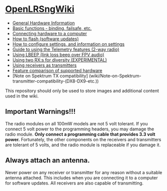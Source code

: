 # <a href="https://github.com/openLRSng/openLRSngWiki/wiki">OpenLRSngWiki</A>

* [General Hardware Information](wiki/Hardware-Guide)
* [Basic functions - binding, failsafe, etc.](wiki/Basic-functions-guide)
* [Connecting hardware to a computer](wiki/Connecting-to-a-computer)
* [How to flash (software updates)](wiki/Flashing-Guide)
* [How to configure settings, and information on settings](wiki/Settings-Guide)
* [Guide to using the Telemetry features (2-way radio)](wiki/Telemetry-guide)
* [Using LBEEP (link loss beep over FPV audio)](wiki/Using-the-LBEEP-feature)
* [Using two RX:s for diversity (EXPERIMENTAL)](wiki/Diversity)
* [Using receivers as transmitters](wiki/Using-Receiver-as-transmitter)
* [Feature comparison of supported hardware](wiki/supported-hardware---feature-table)
* [Note on Spektrum TX compatibility] (wiki/Note-on-Spektrum-transmitter-compatibility-(DX8-DX9-etc.))

This repository should only be used to store images and additional content used in the wiki.

Important Warnings!!!
---------------------

The radio modules on all 100mW models are not 5 volt tolerant. If you connect 5 volt power to the programming headers, you may damage the radio module. **Only connect a programming cable that provides 3.3 volt power.** Fortunately, the other components on the receivers and transmitters are tolerant of 5 volts, and the radio module is replaceable if you damage it.

Always attach an antenna.
-------------------------

Never power on any receiver or transmitter for any reason without a suitable antenna attached. This includes
when you are connecting it to a computer for software updates. All receivers are also capable of transmitting.

